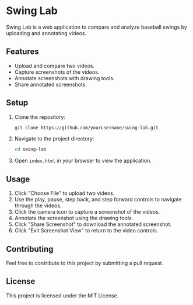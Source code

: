 # Swing Lab

Swing Lab is a web application to compare and analyze baseball swings by uploading and annotating videos.

## Features

- Upload and compare two videos.
- Capture screenshots of the videos.
- Annotate screenshots with drawing tools.
- Share annotated screenshots.

## Setup

1. Clone the repository:
    ```bash
    git clone https://github.com/yourusername/swing-lab.git
    ```

2. Navigate to the project directory:
    ```bash
    cd swing-lab
    ```

3. Open `index.html` in your browser to view the application.

## Usage

1. Click "Choose File" to upload two videos.
2. Use the play, pause, step back, and step forward controls to navigate through the videos.
3. Click the camera icon to capture a screenshot of the videos.
4. Annotate the screenshot using the drawing tools.
5. Click "Share Screenshot" to download the annotated screenshot.
6. Click "Exit Screenshot View" to return to the video controls.

## Contributing

Feel free to contribute to this project by submitting a pull request.

## License

This project is licensed under the MIT License.
